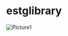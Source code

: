 # estglibrary
![Picture1](https://github.com/AliElOu/estglibrary/assets/109964688/be4c7da8-f22c-429c-b62c-4867039fcfd1)

